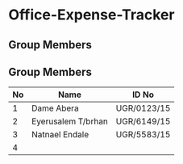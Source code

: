 # **Office-Expense-Tracker**

## **Group Members**
## Group Members
| No | Name                  | ID No       |
|----|-----------------------|-------------|
| 1  | Dame Abera            | UGR/0123/15 |
| 2  | Eyerusalem T/brhan    | UGR/6149/15 |
| 3  |  Natnael Endale       | UGR/5583/15 |
| 4  |                       |             |


